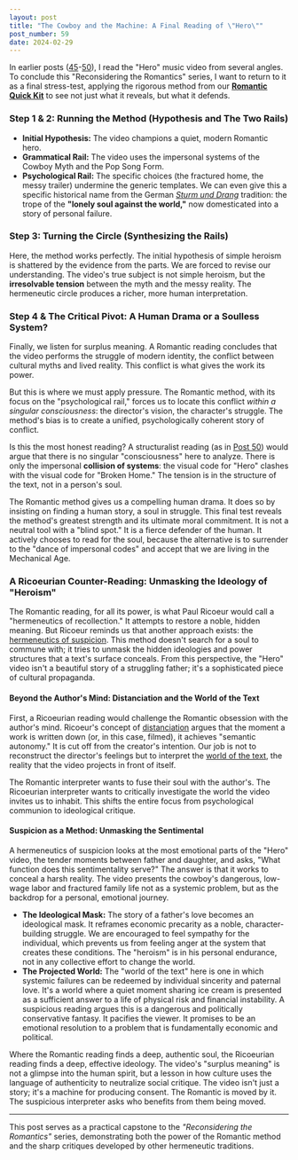 ```yaml
---
layout: post
title: "The Cowboy and the Machine: A Final Reading of \"Hero\""
post_number: 59
date: 2024-02-29
---
```


In earlier posts ([45](/post-45)-[50](/post-50)), I read the "Hero" music video from several angles. To conclude this "Reconsidering the Romantics" series, I want to return to it as a final stress-test, applying the rigorous method from our [**Romantic Quick Kit**](/romantic-quick-kit) to see not just what it reveals, but what it defends.

### Step 1 & 2: Running the Method (Hypothesis and The Two Rails)

- **Initial Hypothesis:** The video champions a quiet, modern Romantic hero.
- **Grammatical Rail:** The video uses the impersonal systems of the Cowboy Myth and the Pop Song Form.
- **Psychological Rail:** The specific choices (the fractured home, the messy trailer) undermine the generic templates. We can even give this a specific historical name from the German [*Sturm und Drang*](https://en.wikipedia.org/wiki/Sturm_und_Drang) tradition: the trope of the **"lonely soul against the world,"** now domesticated into a story of personal failure.

### Step 3: Turning the Circle (Synthesizing the Rails)

Here, the method works perfectly. The initial hypothesis of simple heroism is shattered by the evidence from the parts. We are forced to revise our understanding. The video's true subject is not simple heroism, but the **irresolvable tension** between the myth and the messy reality. The hermeneutic circle produces a richer, more human interpretation.

### Step 4 & The Critical Pivot: A Human Drama or a Soulless System?

Finally, we listen for surplus meaning. A Romantic reading concludes that the video performs the struggle of modern identity, the conflict between cultural myths and lived reality. This conflict is what gives the work its power.

But this is where we must apply pressure. The Romantic method, with its focus on the "psychological rail," forces us to locate this conflict *within a singular consciousness*: the director's vision, the character's struggle. The method's bias is to create a unified, psychologically coherent story of conflict.

Is this the most honest reading? A structuralist reading (as in [Post 50](/post-50)) would argue that there is no singular "consciousness" here to analyze. There is only the impersonal **collision of systems**: the visual code for "Hero" clashes with the visual code for "Broken Home." The tension is in the structure of the text, not in a person's soul.

The Romantic method gives us a compelling human drama. It does so by insisting on finding a human story, a soul in struggle. This final test reveals the method's greatest strength and its ultimate moral commitment. It is not a neutral tool with a "blind spot." It is a fierce defender of the human. It actively chooses to read for the soul, because the alternative is to surrender to the "dance of impersonal codes" and accept that we are living in the Mechanical Age.

### A Ricoeurian Counter-Reading: Unmasking the Ideology of "Heroism"

The Romantic reading, for all its power, is what Paul Ricoeur would call a "hermeneutics of recollection." It attempts to restore a noble, hidden meaning. But Ricoeur reminds us that another approach exists: the [hermeneutics of suspicion](/ai-kit-hermeneutics-of-risk). This method doesn't search for a soul to commune with; it tries to unmask the hidden ideologies and power structures that a text's surface conceals. From this perspective, the "Hero" video isn't a beautiful story of a struggling father; it's a sophisticated piece of cultural propaganda.

#### Beyond the Author's Mind: Distanciation and the World of the Text

First, a Ricoeurian reading would challenge the Romantic obsession with the author's mind. Ricoeur's concept of [distanciation](/ai-kit-distanciation) argues that the moment a work is written down (or, in this case, filmed), it achieves "semantic autonomy." It is cut off from the creator's intention. Our job is not to reconstruct the director's feelings but to interpret the [world of the text](/ai-kit-glossary), the reality that the video projects in front of itself.

The Romantic interpreter wants to fuse their soul with the author's. The Ricoeurian interpreter wants to critically investigate the world the video invites us to inhabit. This shifts the entire focus from psychological communion to ideological critique.

#### Suspicion as a Method: Unmasking the Sentimental

A hermeneutics of suspicion looks at the most emotional parts of the "Hero" video, the tender moments between father and daughter, and asks, "What function does this sentimentality serve?" The answer is that it works to conceal a harsh reality. The video presents the cowboy's dangerous, low-wage labor and fractured family life not as a systemic problem, but as the backdrop for a personal, emotional journey.

- **The Ideological Mask:** The story of a father's love becomes an ideological mask. It reframes economic precarity as a noble, character-building struggle. We are encouraged to feel sympathy for the individual, which prevents us from feeling anger at the system that creates these conditions. The "heroism" is in his personal endurance, not in any collective effort to change the world.
- **The Projected World:** The "world of the text" here is one in which systemic failures can be redeemed by individual sincerity and paternal love. It's a world where a quiet moment sharing ice cream is presented as a sufficient answer to a life of physical risk and financial instability. A suspicious reading argues this is a dangerous and politically conservative fantasy. It pacifies the viewer. It promises to be an emotional resolution to a problem that is fundamentally economic and political.

Where the Romantic reading finds a deep, authentic soul, the Ricoeurian reading finds a deep, effective ideology. The video's "surplus meaning" is not a glimpse into the human spirit, but a lesson in how culture uses the language of authenticity to neutralize social critique. The video isn't just a story; it's a machine for producing consent. The Romantic is moved by it. The suspicious interpreter asks who benefits from them being moved.

---

This post serves as a practical capstone to the *"Reconsidering the Romantics"* series, demonstrating both the power of the Romantic method and the sharp critiques developed by other hermeneutic traditions.